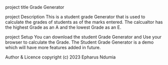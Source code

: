 project title
Grade Generator

project Description
This is a student grade Generator that is used to calculate the grades of students as of the marks entered. The calcualtor has the highest Grade as an A and the lowest Grade as an E.

project Setup
You can download the student Grade Generator and Use your browser to calculate the Grade. The Student Grade Generator is a demo which will have more features added in future.

Author & Licence
copyright (c) 2023 Epharus Ndumia
